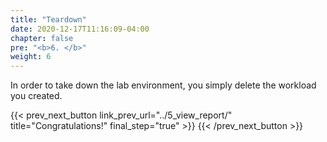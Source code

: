 ```yaml
---
title: "Teardown"
date: 2020-12-17T11:16:09-04:00
chapter: false
pre: "<b>6. </b>"
weight: 6
---
```


In order to take down the lab environment, you simply delete the workload you created.

{{< prev_next_button link_prev_url="../5_view_report/"  title="Congratulations!" final_step="true" >}}
{{< /prev_next_button >}}
